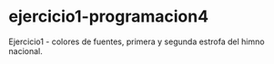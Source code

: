 # ejercicio1-programacion4
Ejercicio1 - colores de fuentes, primera y segunda estrofa del himno nacional.
